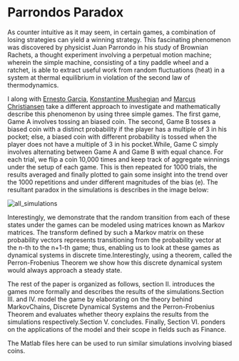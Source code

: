 # Parrondos Paradox

As counter intuitive as it may seem, in certain games, a combination of losing strategies can yield
a winning strategy. This fascinating phenomenon was discovered by physicist Juan Parrondo
in his study of Brownian Rachets, a thought experiment involving a perpetual motion machine;
wherein the simple machine, consisting of a tiny paddle wheel and a ratchet, is able to extract
useful work from random fluctuations (heat) in a system at thermal equilibrium in violation of the
second law of thermodynamics.

I along with [Ernesto Garcia](https://github.com/egarcia55), [Konstantine Mushegian](https://github.com/kmushegi) and [Marcus Christiansen](https://github.com/MarcusEFC/Parrondos-Paradox)  take a different approach to investigate and mathematically describe this phenomenon
by using three simple games. The first game, Game A involves tossing an biased coin. The second,
Game B tosses a biased coin with a distinct probability if the player has a multiple of 3 in his
pocket; else, a biased coin with different probability is tossed when the player does not have a
multiple of 3 in his pocket.While, Game C simply involves alternating between Game A and Game
B with equal chance. For each trial, we flip a coin 10,000 times and keep track of aggregate
winnings under the setup of each game. This is then repeated for 1000 trials, the results
averaged and finally plotted to gain some insight into the trend over the 1000 repetitions and
under different magnitudes of the bias (e). The resultant paradox in the simulations is describes in the image below:

![all_simulations](https://cloud.githubusercontent.com/assets/23605075/23584350/ffb973da-012c-11e7-8a1f-2bd62a79981b.png)

Interestingly, we demonstrate that the random transition from each of these states under the
games can be modeled using matrices known as Markov matrices. The transform defined by such
a Markov matrix on these probability vectors represents transitioning from the probability vector
at the n-th to the n+1-th game; thus, enabling us to look at these games as dynamical systems
in discrete time.Interestingly, using a theorem, called the Perron-Frobenius Theorem we show
how this discrete dynamical system would always approach a steady state.

The rest of the paper is organized as follows, section II. introduces the games more formally and
describes the results of the simulations.Section III. and IV. model the game by elaborating on the
theory behind MarkovChains, Discrete Dynamical Systems and the Perron-Frobenius Theorem
and evaluates whether theory explains the results from the simulations respectively.Section V.
concludes. Finally, Section VI. ponders on the applications of the model and their scope in fields
such as Finance.

The Matlab files here can be used to run similar simulations involving biased coins.

